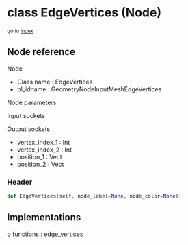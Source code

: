 # class EdgeVertices (Node)

<sub>go to [index](/docs/index.md)</sub>

## Node reference

Node
 - Class name : EdgeVertices
 - bl_idname : GeometryNodeInputMeshEdgeVertices

Node parameters

Input sockets

Output sockets
 - vertex_index_1 : Int
 - vertex_index_2 : Int
 - position_1 : Vect
 - position_2 : Vect

### Header

``` python
def EdgeVertices(self, node_label=None, node_color=None):
```

## Implementations

o functions : [edge_vertices](/docs/GeoNodes_classes/edge_vertices.md)

